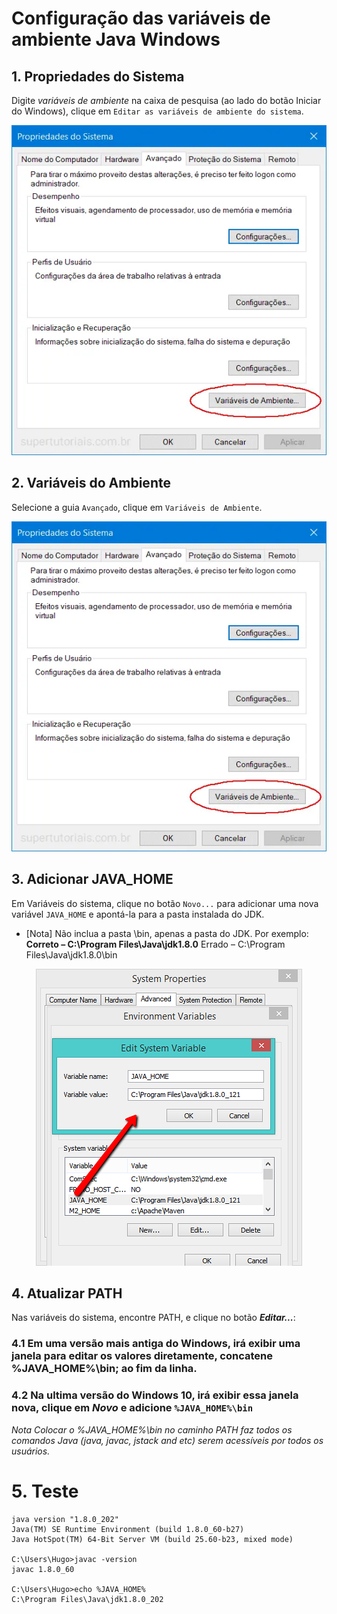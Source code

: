 # Configuração das variáveis de ambiente Java Windows

## 1. Propriedades do Sistema

Digite *variáveis de ambiente* na caixa de pesquisa (ao lado do botão Iniciar do Windows), clique em `Editar as variáveis de ambiente do sistema`.

<p align="center"><img src="./imagem1.webp" alt="imagem 1"></p>

## 2. Variáveis do Ambiente

Selecione a guia `Avançado`, clique em `Variáveis de Ambiente`.

<p align="center"><img src="./imagem2.webp" alt="imagem 2"></p>

## 3. Adicionar JAVA_HOME

Em Variáveis do sistema, clique no botão `Novo...` para adicionar uma nova variável `JAVA_HOME` e apontá-la para a pasta instalada do JDK.

- [Nota]
Não inclua a pasta \bin, apenas a pasta do JDK. Por exemplo:
**Correto – C:\Program Files\Java\jdk1.8.0**
Errado – C:\Program Files\Java\jdk1.8.0\bin

<p align="center"><img src="./imagem3.webp" alt="imagem 2"></p>


## 4. Atualizar PATH

Nas variáveis do sistema, encontre PATH, e clique no botão ***Editar...***:

### 4.1 Em uma versão mais antiga do Windows, irá exibir uma janela para editar os valores diretamente, concatene %JAVA_HOME%\bin; ao fim da linha.

### 4.2 Na ultima versão do Windows 10, irá exibir essa janela nova, clique em ***Novo*** e adicione `%JAVA_HOME%\bin`

*Nota*
*Colocar o %JAVA_HOME%\bin no caminho PATH faz todos os comandos Java (java, javac, jstack and etc) serem acessíveis por todos os usuários.*

# 5. Teste

```C:\Users\Hugo>java -version
java version "1.8.0_202"
Java(TM) SE Runtime Environment (build 1.8.0_60-b27)
Java HotSpot(TM) 64-Bit Server VM (build 25.60-b23, mixed mode)

C:\Users\Hugo>javac -version
javac 1.8.0_60

C:\Users\Hugo>echo %JAVA_HOME%
C:\Program Files\Java\jdk1.8.0_202
```
